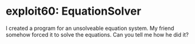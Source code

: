 exploit60: EquationSolver
============
I created a program for an unsolveable equation system. My friend somehow forced it to solve the equations. Can you tell me how he did it?
